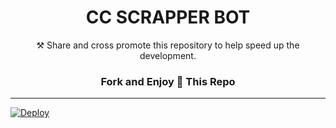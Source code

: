 <h1 align="center">CC SCRAPPER BOT</h1>

<p align="center"> ⚒ Share and cross promote this repository to help speed up the development.</p>

<h3 align="center">Fork and Enjoy 💫 This Repo</h3>

---
[![Deploy](https://www.herokucdn.com/deploy/button.svg)](https://heroku.com/deploy?template=https://github.com/infernoscorpion/cc-scrapper-bot.git)
